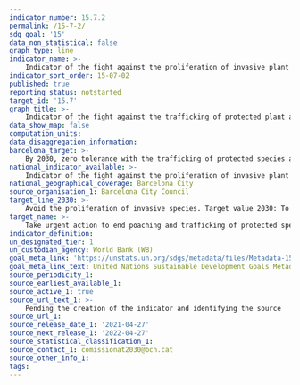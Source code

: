 ```yaml
---
indicator_number: 15.7.2
permalink: /15-7-2/
sdg_goal: '15'
data_non_statistical: false
graph_type: line
indicator_name: >-
    Indicator of the fight against the proliferation of invasive plant and animal species (to be determined)
indicator_sort_order: 15-07-02
published: true
reporting_status: notstarted
target_id: '15.7'
graph_title: >-
    Indicator of the fight against the trafficking of protected plant and animal species (to be determined)
data_show_map: false
computation_units: 
data_disaggregation_information:
barcelona_target: >-
    By 2030, zero tolerance with the trafficking of protected species and the introduction of invasive species of flora and fauna to Barcelona
national_indicator_available: >-
    Indicator of the fight against the proliferation of invasive plant and animal species (to be determined)
national_geographical_coverage: Barcelona City
source_organisation_1: Barcelona City Council
target_line_2030: >-
    Avoid the proliferation of invasive species. Target value 2030: To be determined
target_name: >-
    Take urgent action to end poaching and trafficking of protected species of flora and fauna, and address both demand and supply of illegal wildlife products
indicator_definition:
un_designated_tier: 1
un_custodian_agency: World Bank (WB)
goal_meta_link: 'https://unstats.un.org/sdgs/metadata/files/Metadata-15-07-01.pdf'
goal_meta_link_text: United Nations Sustainable Development Goals Metadata (pdf 894kB)
source_periodicity_1: 
source_earliest_available_1: 
source_active_1: true
source_url_text_1: >-
    Pending the creation of the indicator and identifying the source
source_url_1: 
source_release_date_1: '2021-04-27'
source_next_release_1: '2022-04-27'
source_statistical_classification_1: 
source_contact_1: comissionat2030@bcn.cat
source_other_info_1:
tags:
---
```

